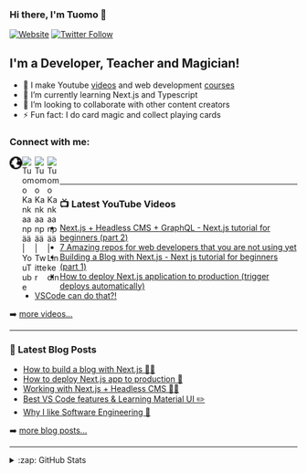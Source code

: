 ### Hi there, I'm Tuomo 👋

[![Website](https://img.shields.io/website?label=tuomokankaanpaa.com&style=for-the-badge&url=https%3A%2F%2Ftuomokankaanpaa.com)](https://tuomokankaanpaa.com)
[![Twitter Follow](https://img.shields.io/twitter/follow/tumee?color=1DA1F2&logo=twitter&style=for-the-badge)](https://twitter.com/intent/follow?original_referer=https%3A%2F%2Fgithub.com%2Ftumetus&screen_name=tumee)

## I'm a Developer, Teacher and Magician!

- 🔭 I make Youtube [videos][youtube] and web development [courses][courses]
- 🌱 I’m currently learning Next.js and Typescript
- 👯 I’m looking to collaborate with other content creators
- ⚡ Fun fact: I do card magic and collect playing cards
### Connect with me:

[<img align="left" alt="tuomokankaanpaa.com" width="22px" src="https://raw.githubusercontent.com/iconic/open-iconic/master/svg/globe.svg" />][website]
[<img align="left" alt="Tuomo Kankaanpää | YouTube" width="22px" src="https://cdn.jsdelivr.net/npm/simple-icons@v3/icons/youtube.svg" />][youtube]
[<img align="left" alt="Tuomo Kankaanpää | Twitter" width="22px" src="https://cdn.jsdelivr.net/npm/simple-icons@v3/icons/twitter.svg" />][twitter]
[<img align="left" alt="Tuomo Kankaanpää | LinkedIn" width="22px" src="https://cdn.jsdelivr.net/npm/simple-icons@v3/icons/linkedin.svg" />][linkedin]

<br />
<br />

---

### 📺 Latest YouTube Videos

<!-- YOUTUBE:START -->
- [Next.js + Headless CMS + GraphQL - Next.js tutorial for beginners (part 2)](https://www.youtube.com/watch?v=_VIF1if-dNA)
- [7 Amazing repos for web developers that you are not using yet](https://www.youtube.com/watch?v=UAzWXI_tJyg)
- [Building a Blog with Next.js - Next js tutorial for beginners (part 1)](https://www.youtube.com/watch?v=giHGL3ZppTQ)
- [How to deploy Next.js application to production (trigger deploys automatically)](https://www.youtube.com/watch?v=vFjlw3LaAcw)
- [VSCode can do that?!](https://www.youtube.com/watch?v=qinZQstIpqY)
<!-- YOUTUBE:END -->

➡️ [more videos...][youtube]

---

### 📕 Latest Blog Posts

<!-- BLOG-POST-LIST:START -->
- [How to build a blog with Next.js 👨‍💻](https://dev.to/tumee/how-to-build-a-blog-with-nextjs-10e8)
- [How to deploy Next.js app to production 🚢](https://dev.to/tumee/how-to-deploy-nextjs-app-to-production-dei)
- [Working with Next.js + Headless CMS 👨‍💻](https://dev.to/tumee/working-with-next-js-headless-cms-32g)
- [Best VS Code features & Learning Material UI ✏️](https://dev.to/tumee/best-vs-code-features-learning-material-ui-2o4)
- [Why I like Software Engineering 🧡](https://dev.to/tumee/why-i-like-software-engineering-4em6)
<!-- BLOG-POST-LIST:END -->

➡️ [more blog posts...][blog]

---

<details>
  <summary>:zap: GitHub Stats</summary>

  <img align="left" alt="Tuomo's GitHub Stats" src="https://github-readme-stats.vercel.app/api?username=tumetus&theme=algolia&show_icons=true&hide_border=true" />

</details>

[website]: https://tuomokankaanpaa.com
[blog]: https://tuomokankaanpaa.com/blog
[courses]: http://tuomokankaanpaa.com/courses
[twitter]: https://twitter.com/tumee
[youtube]: https://www.youtube.com/channel/UC34UXFLKqdW3cpk5CBu2Siw
[linkedin]: https://linkedin.com/in/tuomo-kankaanpää-2a0a9753
